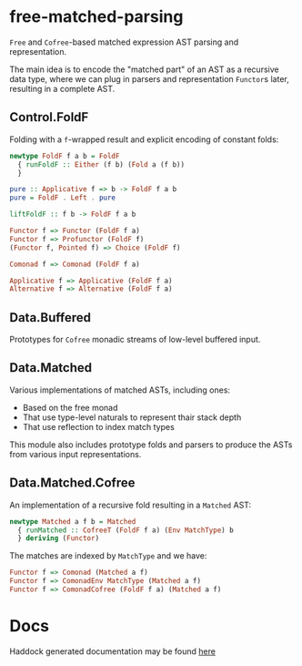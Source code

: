 # free-matched-parsing

`Free` and `Cofree`-based matched expression AST parsing and representation.

The main idea is to encode the "matched part" of an AST as a
recursive data type, where we can plug in parsers and representation
`Functor`s later, resulting in a complete AST.


## Control.FoldF

Folding with a `f`-wrapped result and explicit encoding of constant folds:

```haskell
newtype FoldF f a b = FoldF
  { runFoldF :: Either (f b) (Fold a (f b))
  }

pure :: Applicative f => b -> FoldF f a b
pure = FoldF . Left . pure

liftFoldF :: f b -> FoldF f a b

Functor f => Functor (FoldF f a)
Functor f => Profunctor (FoldF f)
(Functor f, Pointed f) => Choice (FoldF f)

Comonad f => Comonad (FoldF f a)

Applicative f => Applicative (FoldF f a)
Alternative f => Alternative (FoldF f a)
```


## Data.Buffered

Prototypes for `Cofree` monadic streams of low-level buffered input.


## Data.Matched

Various implementations of matched ASTs, including ones:
 - Based on the free monad
 - That use type-level naturals to represent thair stack depth
 - That use reflection to index match types

This module also includes prototype folds and parsers to produce the ASTs
from various input representations.


## Data.Matched.Cofree

An implementation of a recursive fold resulting in a `Matched` AST:

```haskell
newtype Matched a f b = Matched
  { runMatched :: CofreeT (FoldF f a) (Env MatchType) b
  } deriving (Functor)
```


The matches are indexed by `MatchType` and we have:

```haskell
Functor f => Comonad (Matched a f)
Functor f => ComonadEnv MatchType (Matched a f)
Functor f => ComonadCofree (FoldF f a) (Matched a f)
```


# Docs

Haddock generated documentation may be found [here](https://michaeljklein.github.io/free-matched-parsing/)

